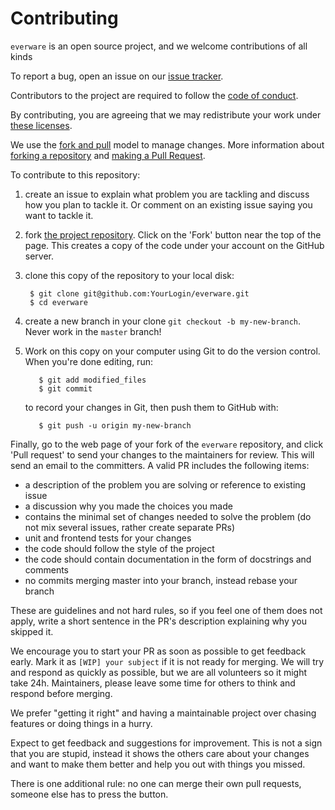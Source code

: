 # Contributing

`everware` is an open source project, and we welcome contributions of all kinds

To report a bug, open an issue on our [issue tracker][issues].

Contributors to the project are required to follow the [code of
conduct](CONDUCT.md).

By contributing, you are agreeing that we may redistribute your work under
[these licenses][license].

We use the [fork and pull][gh-fork-pull] model to manage changes. More information
about [forking a repository][gh-fork] and [making a Pull Request][gh-pull].

To contribute to this repository:

1. create an issue to explain what problem you are tackling and discuss
   how you plan to tackle it. Or comment on an existing issue saying you
   want to tackle it.
1. fork [the project repository](https://github.com/everware/everware/).
   Click on the 'Fork' button near the top of the page. This creates a copy of
   the code under your account on the GitHub server.
2. clone this copy of the repository to your local disk:

        $ git clone git@github.com:YourLogin/everware.git
        $ cd everware

2. create a new branch in your clone `git checkout -b my-new-branch`. Never
   work in the ``master`` branch!
4. Work on this copy on your computer using Git to do the version
   control. When you're done editing, run:

          $ git add modified_files
          $ git commit

   to record your changes in Git, then push them to GitHub with:

          $ git push -u origin my-new-branch

Finally, go to the web page of your fork of the `everware` repository,
and click 'Pull request' to send your changes to the maintainers for
review. This will send an email to the committers. A valid PR includes
the following items:

* a description of the problem you are solving or reference to existing issue
* a discussion why you made the choices you made
* contains the minimal set of changes needed to solve the problem (do
  not mix several issues, rather create separate PRs)
* unit and frontend tests for your changes
* the code should follow the style of the project
* the code should contain documentation in the form of docstrings
  and comments
* no commits merging master into your branch, instead rebase your branch

These are guidelines and not hard rules, so if you feel one of them does not
apply, write a short sentence in the PR's description explaining why you
skipped it.

We encourage you to start your PR as soon as possible to get feedback early.
Mark it as `[WIP] your subject` if it is not ready for merging. We will try and
respond as quickly as possible, but we are all volunteers so it might take 24h.
Maintainers, please leave some time for others to think and respond before
merging.

We prefer "getting it right" and having a maintainable project over chasing
features or doing things in a hurry.

Expect to get feedback and suggestions for improvement. This is not a sign that
you are stupid, instead it shows the others care about your changes and want to
make them better and help you out with things you missed.

There is one additional rule: no one can merge their own pull requests, someone
else has to press the button.

[issues]: https://github.com/everware/everware/issues
[license]: LICENSE
[gh-fork]: https://help.github.com/articles/fork-a-repo/
[gh-pull]: https://help.github.com/articles/using-pull-requests/
[gh-fork-pull]: https://help.github.com/articles/using-pull-requests/#fork--pull
